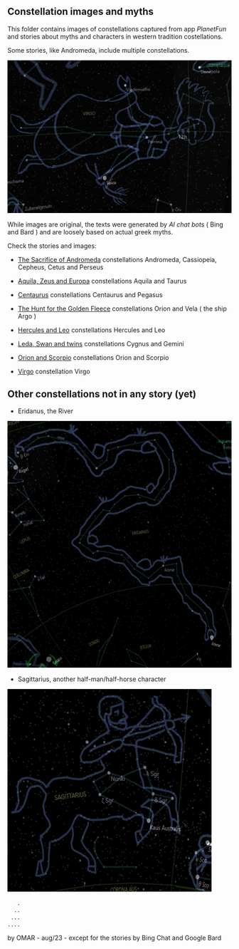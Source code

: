 ## Constellation images and myths 

This folder contains images of constellations captured from app *PlanetFun*
and stories about myths and characters in western tradition costellations.

Some stories, like Andromeda, include multiple constellations.

![Virgo](Virgo.png)

While images are original, the texts were generated by *AI chat bots* ( Bing and Bard )
and are loosely based on actual greek myths.

Check the stories and images:

* [The Sacrifice of Andromeda](Andromeda.md) constellations Andromeda, Cassiopeia, Cepheus, Cetus and Perseus

* [Aquila, Zeus and Europa](Aquila.md) constellations Aquila and Taurus

* [Centaurus](Centaurus.md) constellations Centaurus and Pegasus

* [The Hunt for the Golden Fleece](GoldenFleece.md) constellations Orion and Vela ( the ship Argo )

* [Hercules and Leo](HerculesLeo.md) constellations Hercules and Leo

* [Leda, Swan and twins](LedaSwanGemini.md) constellations Cygnus and Gemini

* [Orion and Scorpio](OrionAndScorpio.md) constellations Orion and Scorpio

* [Virgo](Virgo.md) constellation Virgo


## Other constellations not in any story (yet)

* Eridanus, the River

![Eridanus](Eridanus.png) 

* Sagittarius, another half-man/half-horse character

![Sagittarius](Sagittarius.png)



       .
      ..
     ...
    ....

by OMAR - aug/23 - except for the stories by Bing Chat and Google Bard





